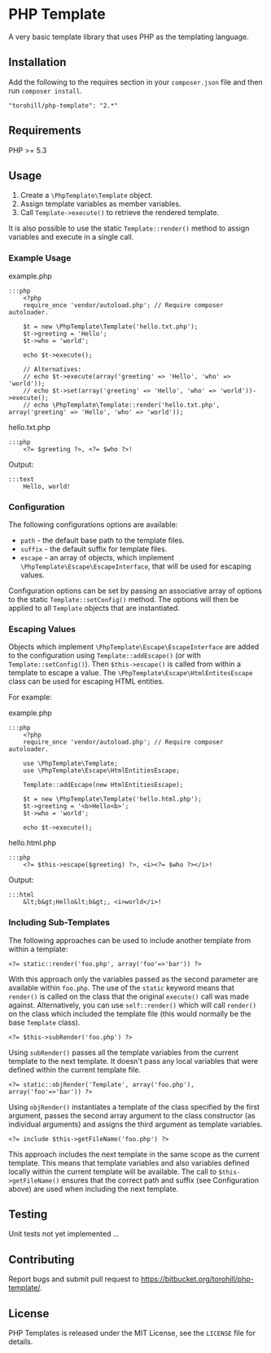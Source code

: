 # PHP Template

A very basic template library that uses PHP as the templating language.


## Installation

Add the following to the requires section in your `composer.json` file and then run `composer install`.

	"torohill/php-template": "2.*"


## Requirements

PHP >= 5.3


## Usage

1. Create a `\PhpTemplate\Template` object.
1. Assign template variables as member variables.
1. Call `Template->execute()` to retrieve the rendered template.

It is also possible to use the static `Template::render()` method to assign variables and execute in a single call.

###  Example Usage

example.php

	:::php
		<?php
		require_once 'vendor/autoload.php'; // Require composer autoloader.

		$t = new \PhpTemplate\Template('hello.txt.php');
		$t->greeting = 'Hello';
		$t->who = 'world';

		echo $t->execute();

		// Alternatives:
		// echo $t->execute(array('greeting' => 'Hello', 'who' => 'world'));
		// echo $t->set(array('greeting' => 'Hello', 'who' => 'world'))->execute();
		// echo \PhpTemplate\Template::render('hello.txt.php', array('greeting' => 'Hello', 'who' => 'world'));

hello.txt.php

	:::php
		<?= $greeting ?>, <?= $who ?>!

Output:

	:::text
		Hello, world!

### Configuration

The following configurations options are available:

* `path` - the default base path to the template files.
* `suffix` - the default suffix for template files.
* `escape` - an array of objects, which implement `\PhpTemplate\Escape\EscapeInterface`, that will be used for escaping values.

Configuration options can be set by passing an associative array of options to the static `Template::setConfig()` method. The options will then be applied to all `Template` objects that are instantiated.

### Escaping Values

Objects which implement `\PhpTemplate\Escape\EscapeInterface` are added to the configuration using `Template::addEscape()` (or with `Template::setConfig()`). Then `$this->escape()` is called from within a template to escape a value. The `\PhpTemplate\Escape\HtmlEntitesEscape` class can be used for escaping HTML entities.

For example:

example.php

	:::php
		<?php
		require_once 'vendor/autoload.php'; // Require composer autoloader.

		use \PhpTemplate\Template;
		use \PhpTemplate\Escape\HtmlEntitiesEscape;

		Template::addEscape(new HtmlEntitiesEscape);

		$t = new \PhpTemplate\Template('hello.html.php');
		$t->greeting = '<b>Hello<b>';
		$t->who = 'world';

		echo $t->execute();

hello.html.php

	:::php
		<?= $this->escape($greeting) ?>, <i><?= $who ?></i>!

Output:

	:::html
		&lt;b&gt;Hello&lt;b&gt;, <i>world</i>!

### Including Sub-Templates

The following approaches can be used to include another template from within a template:

	<?= static::render('foo.php', array('foo'=>'bar')) ?>

With this approach only the variables passed as the second parameter are available within `foo.php`. The use of the `static` keyword means that `render()` is called on the class that the original `execute()` call was made against. Alternatively, you can use `self::render()` which will call `render()` on the class which included the template file (this would normally be the base `Template` class).

	<?= $this->subRender('foo.php') ?>

Using `subRender()` passes all the template variables from the current template to the next template. It doesn't pass any local variables that were defined within the current template file.

	<?= static::objRender('Template', array('foo.php'), array('foo'=>'bar')) ?>

Using `objRender()` instantiates a template of the class specified by the first argument, passes the second array argument to the class constructor (as individual arguments) and assigns the third argument as template variables.

	<?= include $this->getFileName('foo.php') ?>

This approach includes the next template in the same scope as the current template. This means that template variables and also variables defined locally within the current template will be available. The call to `$this->getFileName()` ensures that the correct path and suffix (see Configuration above) are used when including the next template.


## Testing

Unit tests not yet implemented ...


## Contributing

Report bugs and submit pull request to <https://bitbucket.org/torohill/php-template/>.


## License

PHP Templates is released under the MIT License, see the `LICENSE` file for details.
